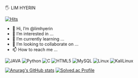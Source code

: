 🖐 LIM HYERIN

[![Hits](https://hits.seeyoufarm.com/api/count/incr/badge.svg?url=https%3A%2F%2Fgithub.com%2Flimhyerin&count_bg=%23BED6E9&title_bg=%23EDEDED&icon=&icon_color=%23E7E7E7&title=hits&edge_flat=false)](https://hits.seeyoufarm.com)
- 👋 Hi, I’m @limhyerin
- 👀 I’m interested in ...
- 🌱 I’m currently learning ...
- 💞️ I’m looking to collaborate on ...
- 📫 How to reach me ...

<!---
limhyerin/limhyerin is a ✨ special ✨ repository because its `README.md` (this file) appears on your GitHub profile.
You can click the Preview link to take a look at your changes.
--->

![JAVA](https://img.shields.io/badge/Java-007396.svg?&style=for-the-badge&logo=JAVA&logoColor=white)
![Python](https://img.shields.io/badge/Python-3776AB.svg?&style=for-the-badge&logo=Python&logoColor=blue)
![C](https://img.shields.io/badge/C-A8B9CC.svg?&style=for-the-badge&logo=C&logoColor=black)
![HTML5](https://img.shields.io/badge/HTML5-E34F26.svg?&style=for-the-badge&logo=HTML5&logoColor=white)
![MySQL](https://img.shields.io/badge/MySQL-4479A1.svg?&style=for-the-badge&logo=MySQL&logoColor=black)
![Linux](https://img.shields.io/badge/Linux-FCC624.svg?&style=for-the-badge&logo=Linux&logoColor=black)
![KaliLinux](https://img.shields.io/badge/KaliLinux-557C94.svg?&style=for-the-badge&logo=KaliLinux&logoColor=black)

[![Anurag's GitHub stats](https://github-readme-stats.vercel.app/api?username=limhyerin)](https://github.com/anuraghazra/github-readme-stats)
[![Solved.ac Profile](http://mazassumnida.wtf/api/generate_badge?boj=rin091345)](https://solved.ac/rin091345)
